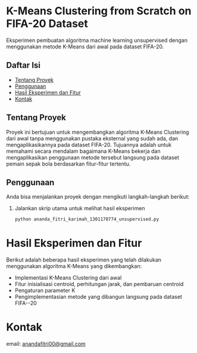 # K-Means Clustering from Scratch on FIFA-20 Dataset
Eksperimen pembuatan algoritma machine learning unsupervised dengan menggunakan metode K-Means dari awal pada dataset FIFA-20.

## Daftar Isi
- [Tentang Proyek](#tentang-proyek)
- [Penggunaan](#penggunaan)
- [Hasil Eksperimen dan Fitur](#hasil-eksperimen)
- [Kontak](#kontak)

## Tentang Proyek
Proyek ini bertujuan untuk mengembangkan algoritma K-Means Clustering dari awal tanpa menggunakan pustaka eksternal yang sudah ada, dan mengaplikasikannya pada dataset FIFA-20. Tujuannya adalah untuk memahami secara mendalam bagaimana K-Means bekerja dan mengaplikasikan penggunaan metode tersebut langsung pada dataset pemain sepak bola berdasarkan fitur-fitur tertentu.

## Penggunaan
Anda bisa menjalankan proyek dengan mengikuti langkah-langkah berikut:

1. Jalankan skrip utama untuk melihat hasil eksperimen
    ```sh
    python ananda_fitri_karimah_1301170774_unsupervised.py
    ```
# Hasil Eksperimen dan Fitur
Berikut adalah beberapa hasil eksperimen yang telah dilakukan menggunakan algoritma K-Means yang dikembangkan:
- Implementasi K-Means Clustering dari awal
- Fitur inisialisasi centroid, perhitungan jarak, dan pembaruan centroid
- Pengaturan parameter K
- Pengimplementasian metode yang dibangun langsung pada dataset FIFA--20

# Kontak
email: anandafitri00@gmail.com
